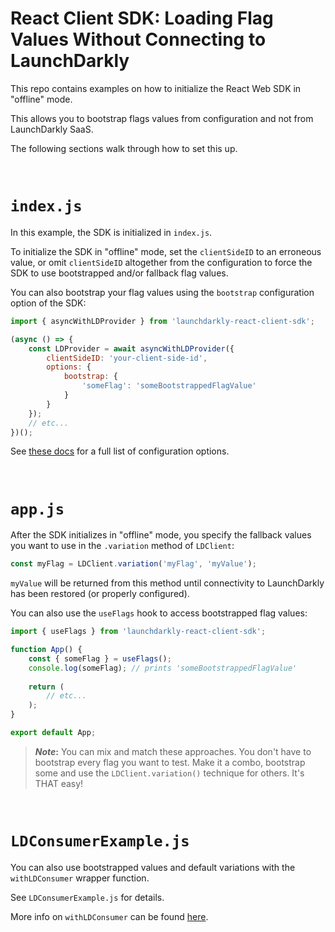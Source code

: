 # React Client SDK: Loading Flag Values Without Connecting to LaunchDarkly

This repo contains examples on how to initialize the React Web SDK in "offline" mode. 

This allows you to bootstrap flags values from configuration and not from LaunchDarkly SaaS.

The following sections walk through how to set this up.

<br>

# **`index.js`**

In this example, the SDK is initialized in `index.js`.

To initialize the SDK in "offline" mode, set the `clientSideID` to an erroneous value, or omit `clientSideID` altogether from the configuration to force the SDK to use bootstrapped and/or fallback flag values.

You can also bootstrap your flag values using the `bootstrap` configuration option of the SDK:
``` js
import { asyncWithLDProvider } from 'launchdarkly-react-client-sdk';

(async () => {
    const LDProvider = await asyncWithLDProvider({
        clientSideID: 'your-client-side-id',
        options: {
            bootstrap: {
                'someFlag': 'someBootstrappedFlagValue'
            }
        }
    });
    // etc...
})();
```

See [these docs](https://launchdarkly.github.io/js-client-sdk/interfaces/_launchdarkly_js_client_sdk_.ldoptions.html#bootstrap) for a full list of configuration options.

<br>

# **`app.js`**

After the SDK initializes in "offline" mode, you specify the fallback values you want to use in the `.variation` method of `LDClient`:

``` js
const myFlag = LDClient.variation('myFlag', 'myValue');
```

`myValue` will be returned from this method until connectivity to LaunchDarkly has been restored (or properly configured).

You can also use the `useFlags` hook to access bootstrapped flag values:
``` js
import { useFlags } from 'launchdarkly-react-client-sdk';

function App() {
    const { someFlag } = useFlags();
    console.log(someFlag); // prints 'someBootstrappedFlagValue'
    
    return (
        // etc...
    );
}

export default App;
```

> **_Note_:** You can mix and match these approaches. You don't have to bootstrap every flag you want to test. Make it a combo, bootstrap some and use the `LDClient.variation()` technique for others. It's THAT easy! 

<br>

# **`LDConsumerExample.js`**
You can also use bootstrapped values and default variations with the `withLDConsumer` wrapper function.

See `LDConsumerExample.js` for details.

More info on `withLDConsumer` can be found [here](https://docs.launchdarkly.com/sdk/client-side/react/react-web#using-withldconsumer).